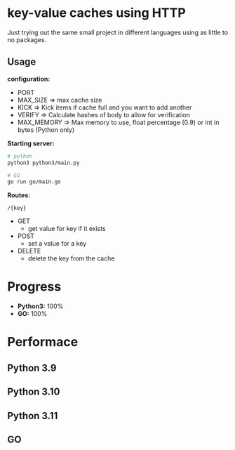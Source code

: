 # key-value caches using HTTP

Just trying out the same small project in different languages using as little to no packages.

## Usage

__configuration:__

- PORT
- MAX_SIZE => max cache size
- KICK => Kick items if cache full and you want to add another
- VERIFY => Calculate hashes of body to allow for verification
- MAX_MEMORY => Max memory to use, float percentage (0.9) or int in bytes (Python only)

__Starting server:__
```sh
# python
python3 python3/main.py

# GO
go run go/main.go
```

__Routes:__

`/{key}`
- GET
    - get value for key if it exists
- POST
    - set a value for a key
- DELETE
    - delete the key from the cache


# Progress

- __Python3:__ 100%
- __GO:__ 100%

# Performace

## Python 3.9

## Python 3.10

## Python 3.11

## GO
